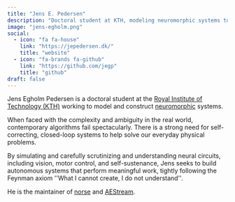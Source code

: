 ```yaml
---
title: "Jens E. Pedersen"
description: "Doctoral student at KTH, modeling neuromorphic systems to solve real-world challenges. Maintainer of Norse, AEStream, Faery, and co-author of NIR."
image: "jens-egholm.png"
social:
  - icon: "fa fa-house"
    link: "https://jepedersen.dk/"
    title: "website"
  - icon: "fa-brands fa-github"
    link: "https://github.com/jegp"
    title: "github"
draft: false
---
```

Jens Egholm Pedersen is a doctoral student at the [Royal Institute of Technology (KTH)](https://www.kth.se/profile/jeped/) working to model and construct [neuromorphic](https://en.wikipedia.org/wiki/Neuromorphic_engineering) systems.

When faced with the complexity and ambiguity in the real world, contemporary algorithms fail spectacularly. There is a strong need for self-correcting, closed-loop systems to help solve our everyday physical problems.

By simulating and carefully scrutinizing and understanding neural circuits, including vision, motor control, and self-sustenance, Jens seeks to build autonomous systems that perform meaningful work, tightly following the Feynman axiom ''What I cannot create, I do not understand''.

He is the maintainer of [norse](/neuromorphic-computing/software/snn-frameworks/norse/) and [AEStream](/neuromorphic-computing/software/data-tools/aestream/).

